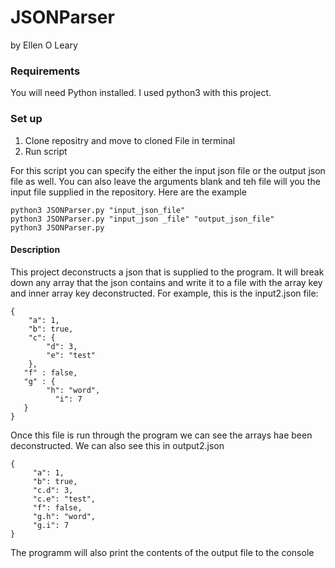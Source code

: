# JSONParser

by Ellen O Leary

### Requirements
You will need Python installed. I used python3 with this project.

### Set up
1. Clone repositry and move to cloned File in terminal
2. Run script<br />  

For this script you can specify the either the input json file or the output json file as well. You can also leave the arguments blank and teh file will you the input file supplied in the repository.
Here are the example 
```
python3 JSONParser.py "input_json_file"
python3 JSONParser.py "input_json _file" "output_json_file"
python3 JSONParser.py
```
#### Description
This project deconstructs a json that is supplied to the program. It will break down any array that the json contains and write it to a file with the array key and inner array key deconstructed. For example, this is the input2.json file:

```
{
    "a": 1,
    "b": true,
    "c": {
        "d": 3,
        "e": "test"
    },
   "f" : false,
   "g" : {
        "h": "word",
	      "i": 7
   }
}
```

Once this file is run through the program we can see the arrays hae been deconstructed. We can also see this in output2.json

```
{
     "a": 1,
     "b": true,
     "c.d": 3,
     "c.e": "test",
     "f": false,
     "g.h": "word",
     "g.i": 7
}
```
The programm  will also print the contents of the output file to the console
